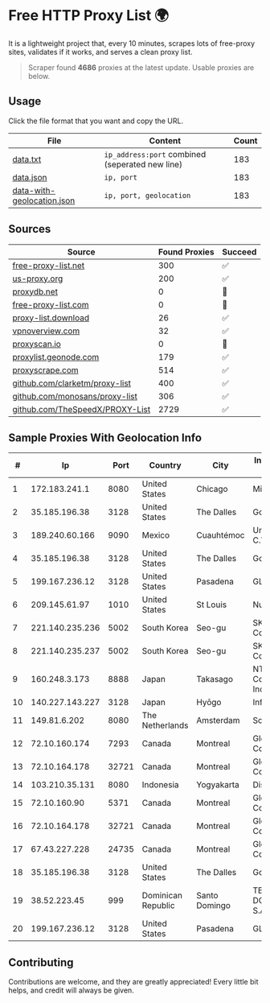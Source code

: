 
# Free HTTP Proxy List 🌍

It is a lightweight project that, every 10 minutes, scrapes lots of free-proxy sites, validates if it works, and serves a clean proxy list.


> Scraper found **4686** proxies at the latest update. Usable proxies are below.

## Usage

Click the file format that you want and copy the URL.


|File|Content|Count|
|----|-------|-----|
|[data.txt](https://raw.githubusercontent.com/themiralay/Proxy-List-World/master/data.txt)|`ip_address:port` combined (seperated new line)|183|
|[data.json](https://raw.githubusercontent.com/themiralay/Proxy-List-World/master/data.json)|`ip, port`|183|
|[data-with-geolocation.json](https://raw.githubusercontent.com/themiralay/Proxy-List-World/master/data-with-geolocation.json)|`ip, port, geolocation`|183|

## Sources

|Source|Found Proxies|Succeed|
|------|-------------|-------|
|[free-proxy-list.net](https://free-proxy-list.net)|300|✅|
|[us-proxy.org](https://www.us-proxy.org)|200|✅|
|[proxydb.net](http://proxydb.net)|0|🚫|
|[free-proxy-list.com](https://free-proxy-list.com/?page=&port=&type%5B%5D=http&type%5B%5D=https&up_time=0&search=Search)|0|🚫|
|[proxy-list.download](https://www.proxy-list.download/HTTP)|26|✅|
|[vpnoverview.com](https://vpnoverview.com/privacy/anonymous-browsing/free-proxy-servers)|32|✅|
|[proxyscan.io](https://www.proxyscan.io)|0|🚫|
|[proxylist.geonode.com](https://proxylist.geonode.com/api/proxy-list?limit=300&page=1&sort_by=lastChecked&sort_type=desc&protocols=http,https)|179|✅|
|[proxyscrape.com](https://api.proxyscrape.com/v2/?request=displayproxies&protocol=http&timeout=10000&country=all&ssl=all&anonymity=all)|514|✅|
|[github.com/clarketm/proxy-list](https://raw.githubusercontent.com/clarketm/proxy-list/master/proxy-list-raw.txt)|400|✅|
|[github.com/monosans/proxy-list](https://raw.githubusercontent.com/monosans/proxy-list/main/proxies/http.txt)|306|✅|
|[github.com/TheSpeedX/PROXY-List](https://raw.githubusercontent.com/TheSpeedX/PROXY-List/master/http.txt)|2729|✅|


## Sample Proxies With Geolocation Info

|#|Ip|Port|Country|City|Internet Service Provider|
|-|--|----|-------|----|-------------------------|
|1|172.183.241.1|8080|United States|Chicago|Microsoft|
|2|35.185.196.38|3128|United States|The Dalles|Google LLC|
|3|189.240.60.166|9090|Mexico|Cuauhtémoc|Uninet S.A. de C.V.|
|4|35.185.196.38|3128|United States|The Dalles|Google LLC|
|5|199.167.236.12|3128|United States|Pasadena|GLOBAL IT|
|6|209.145.61.97|1010|United States|St Louis|Nubes, LLC|
|7|221.140.235.236|5002|South Korea|Seo-gu|SK Broadband Co Ltd|
|8|221.140.235.237|5002|South Korea|Seo-gu|SK Broadband Co Ltd|
|9|160.248.3.173|8888|Japan|Takasago|NTT PC Communications, Inc.|
|10|140.227.143.227|3128|Japan|Hyōgo|InfoSphere|
|11|149.81.6.202|8080|The Netherlands|Amsterdam|SoftLayer|
|12|72.10.160.174|7293|Canada|Montreal|GloboTech Communications|
|13|72.10.164.178|32721|Canada|Montreal|GloboTech Communications|
|14|103.210.35.131|8080|Indonesia|Yogyakarta|Diskominfo DIY|
|15|72.10.160.90|5371|Canada|Montreal|GloboTech Communications|
|16|72.10.164.178|32721|Canada|Montreal|GloboTech Communications|
|17|67.43.227.228|24735|Canada|Montreal|GloboTech Communications|
|18|35.185.196.38|3128|United States|The Dalles|Google LLC|
|19|38.52.223.45|999|Dominican Republic|Santo Domingo|TELECABLE DOMINICANO, S.A.|
|20|199.167.236.12|3128|United States|Pasadena|GLOBAL IT|



## Contributing

Contributions are welcome, and they are greatly appreciated! Every
little bit helps, and credit will always be given.

